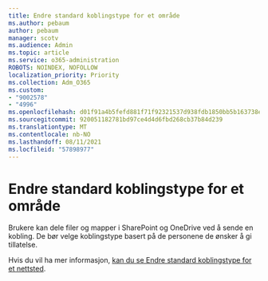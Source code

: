 ```yaml
---
title: Endre standard koblingstype for et område
ms.author: pebaum
author: pebaum
manager: scotv
ms.audience: Admin
ms.topic: article
ms.service: o365-administration
ROBOTS: NOINDEX, NOFOLLOW
localization_priority: Priority
ms.collection: Adm_O365
ms.custom:
- "9002578"
- "4996"
ms.openlocfilehash: d01f91a4b5fefd881f71f92321537d938fdb1850bb5b163738e4322312d7f02b
ms.sourcegitcommit: 920051182781bd97ce4d4d6fbd268cb37b84d239
ms.translationtype: MT
ms.contentlocale: nb-NO
ms.lasthandoff: 08/11/2021
ms.locfileid: "57898977"
---
```

# <a name="change-the-default-link-type-for-a-site"></a>Endre standard koblingstype for et område

Brukere kan dele filer og mapper i SharePoint og OneDrive ved å sende en kobling. De bør velge koblingstype basert på de personene de ønsker å gi tillatelse.

Hvis du vil ha mer informasjon, [kan du se Endre standard koblingstype for et nettsted](https://docs.microsoft.com/sharepoint/change-default-sharing-link).
